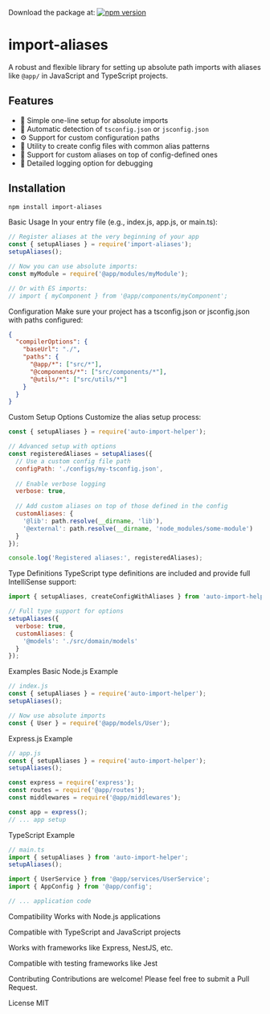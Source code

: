 
Download the package at: [![npm version](https://badge.fury.io/js/import-aliases.svg)](https://www.npmjs.com/package/import-aliases)

# import-aliases

A robust and flexible library for setting up absolute path imports with aliases like `@app/` in JavaScript and TypeScript projects.

## Features

- 🚀 Simple one-line setup for absolute imports
- 🔄 Automatic detection of `tsconfig.json` or `jsconfig.json`
- ⚙️ Support for custom configuration paths
- 🧰 Utility to create config files with common alias patterns
- 🎯 Support for custom aliases on top of config-defined ones
- 📝 Detailed logging option for debugging

## Installation

```bash
npm install import-aliases
```

Basic Usage
In your entry file (e.g., index.js, app.js, or main.ts):

```javascript
// Register aliases at the very beginning of your app
const { setupAliases } = require('import-aliases');
setupAliases();

// Now you can use absolute imports:
const myModule = require('@app/modules/myModule');

// Or with ES imports:
// import { myComponent } from '@app/components/myComponent';

```

Configuration
Make sure your project has a tsconfig.json or jsconfig.json with paths configured:

```json
{
  "compilerOptions": {
    "baseUrl": "./",
    "paths": {
      "@app/*": ["src/*"],
      "@components/*": ["src/components/*"],
      "@utils/*": ["src/utils/*"]
    }
  }
}
```

Custom Setup Options
Customize the alias setup process:

```javascript
const { setupAliases } = require('auto-import-helper');

// Advanced setup with options
const registeredAliases = setupAliases({
  // Use a custom config file path
  configPath: './configs/my-tsconfig.json',
  
  // Enable verbose logging
  verbose: true,
  
  // Add custom aliases on top of those defined in the config
  customAliases: {
    '@lib': path.resolve(__dirname, 'lib'),
    '@external': path.resolve(__dirname, 'node_modules/some-module')
  }
});

console.log('Registered aliases:', registeredAliases);
```
Type Definitions
TypeScript type definitions are included and provide full IntelliSense support:

```javascript
import { setupAliases, createConfigWithAliases } from 'auto-import-helper';

// Full type support for options
setupAliases({
  verbose: true,
  customAliases: {
    '@models': './src/domain/models'
  }
});
```

Examples
Basic Node.js Example

```javascript
// index.js
const { setupAliases } = require('auto-import-helper');
setupAliases();

// Now use absolute imports
const { User } = require('@app/models/User');
```

Express.js Example
```javascript
// app.js
const { setupAliases } = require('auto-import-helper');
setupAliases();

const express = require('express');
const routes = require('@app/routes');
const middlewares = require('@app/middlewares');

const app = express();
// ... app setup
```
TypeScript Example
```javascript
// main.ts
import { setupAliases } from 'auto-import-helper';
setupAliases();

import { UserService } from '@app/services/UserService';
import { AppConfig } from '@app/config';

// ... application code
```


Compatibility
Works with Node.js applications

Compatible with TypeScript and JavaScript projects

Works with frameworks like Express, NestJS, etc.

Compatible with testing frameworks like Jest

Contributing
Contributions are welcome! Please feel free to submit a Pull Request.

License
MIT